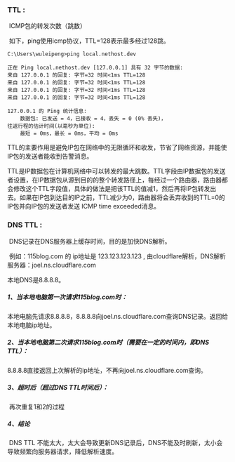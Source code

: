 ### TTL :

​			ICMP包的转发次数（跳数）

​	如下，ping使用icmp协议，TTL=128表示最多经过128跳。

```
C:\Users\wuleipeng>ping local.nethost.dev

正在 Ping local.nethost.dev [127.0.0.1] 具有 32 字节的数据:
来自 127.0.0.1 的回复: 字节=32 时间<1ms TTL=128
来自 127.0.0.1 的回复: 字节=32 时间<1ms TTL=128
来自 127.0.0.1 的回复: 字节=32 时间<1ms TTL=128
来自 127.0.0.1 的回复: 字节=32 时间<1ms TTL=128

127.0.0.1 的 Ping 统计信息:
    数据包: 已发送 = 4，已接收 = 4，丢失 = 0 (0% 丢失)，
往返行程的估计时间(以毫秒为单位):
    最短 = 0ms，最长 = 0ms，平均 = 0ms
```

TTL的主要作用是避免IP包在网络中的无限循环和收发，节省了网络资源，并能使IP包的发送者能收到告警消息。

TTL是IP数据包在计算机网络中可以转发的最大跳数。TTL字段由IP数据包的发送者设置，在IP数据包从源到目的的整个转发路径上，每经过一个路由器，路由器都会修改这个TTL字段值，具体的做法是把该TTL的值减1，然后再将IP包转发出去。如果在IP包到达目的IP之前，TTL减少为0，路由器将会丢弃收到的TTL=0的IP包并向IP包的发送者发送 ICMP time exceeded消息。

### DNS TTL :

​	   DNS记录在DNS服务器上缓存时间，目的是加快DNS解析。

​		例如：115blog.com 的 ip地址是 123.123.123.123 , 由cloudflare解析，DNS解析服务器：joel.ns.cloudflare.com 

本地DNS是8.8.8.8。

##### 1、当本地电脑第一次请求115blog.com时：

​		本地电脑先请求8.8.8.8，8.8.8.8向joel.ns.cloudflare.com查询DNS记录。返回给本地电脑ip地址。

##### 2、当本地电脑第二次请求115blog.com时（需要在一定的时间内，即DNS TTL）：

​		 8.8.8.8直接返回上次解析的ip地址，不再向joel.ns.cloudflare.com查询。

##### 3、超时后（超过DNS TTL时间后）：

​		再次重复1和2的过程

#####  4、结论

​		DNS  TTL 不能太大，太大会导致更新DNS记录后，DNS不能及时刷新，太小会导致频繁向服务器请求，降低解析速度。











